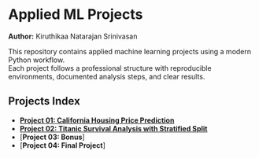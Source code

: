 # Applied ML Projects

**Author:** Kiruthikaa Natarajan Srinivasan

This repository contains applied machine learning projects using a modern Python workflow.  
Each project follows a professional structure with reproducible environments, documented analysis steps, and clear results.

## Projects Index

- [**Project 01: California Housing Price Prediction**](project01/kiruthikaa_ml01.ipynb)
- [**Project 02: Titanic Survival Analysis with Stratified Split**](project02/ml02_kiruthikaa.ipynb)
- [**Project 03: Bonus**]
- [**Project 04: Final Project**]